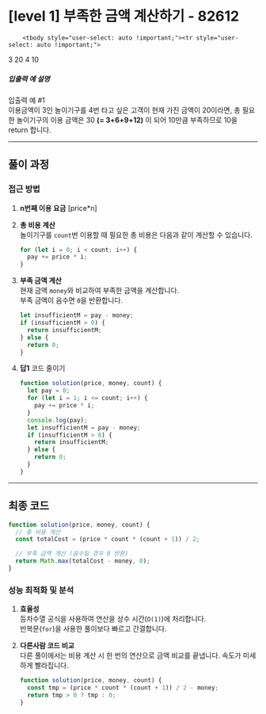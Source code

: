 # [level 1] 부족한 금액 계산하기 - 82612

        <tbody style="user-select: auto !important;"><tr style="user-select: auto !important;">

<td style="user-select: auto !important;">3</td>
<td style="user-select: auto !important;">20</td>
<td style="user-select: auto !important;">4</td>
<td style="user-select: auto !important;">10</td>
</tr>
</tbody>
      </table>
<h5 style="user-select: auto !important;">입출력 예 설명</h5>

<p style="user-select: auto !important;">입출력 예 #1<br style="user-select: auto !important;">
이용금액이 3인 놀이기구를 4번 타고 싶은 고객이 현재 가진 금액이 20이라면, 총 필요한 놀이기구의 이용 금액은 30 <strong style="user-select: auto !important;">(= 3+6+9+12)</strong> 이 되어 10만큼 부족하므로 10을 return 합니다.</p>

---

## 풀이 과정

### 접근 방법

1. **n번째 이용 요금**
   \[price\*n\]

2. **총 비용 계산**  
   놀이기구를 `count`번 이용할 때 필요한 총 비용은 다음과 같이 계산할 수 있습니다.

   ```javascript
   for (let i = 0; i < count; i++) {
     pay += price * i;
   }
   ```

3. **부족 금액 계산**  
   현재 금액 `money`와 비교하여 부족한 금액을 계산합니다.  
   부족 금액이 음수면 `0`을 반환합니다.

   ```javascript
   let insufficientM = pay - money;
   if (insufficientM > 0) {
     return insufficientM;
   } else {
     return 0;
   }
   ```

4. **답1**
   코드 줄이기
   ```javascript
   function solution(price, money, count) {
     let pay = 0;
     for (let i = 1; i <= count; i++) {
       pay += price * i;
     }
     console.log(pay);
     let insufficientM = pay - money;
     if (insufficientM > 0) {
       return insufficientM;
     } else {
       return 0;
     }
   }
   ```

---

## 최종 코드

```javascript
function solution(price, money, count) {
  // 총 비용 계산
  const totalCost = (price * count * (count + 1)) / 2;

  // 부족 금액 계산 (음수일 경우 0 반환)
  return Math.max(totalCost - money, 0);
}
```

### 성능 최적화 및 분석

1. **효율성**  
   등차수열 공식을 사용하여 연산을 상수 시간(`O(1)`)에 처리합니다.  
   반복문(`for`)을 사용한 풀이보다 빠르고 간결합니다.

2. **다른사람 코드 비교**  
   다른 풀이에서는 비용 계산 시 한 번의 연산으로 금액 비교를 끝냅니다.
   속도가 미세하게 빨라집니다.
   ```javascript
   function solution(price, money, count) {
     const tmp = (price * count * (count + 1)) / 2 - money;
     return tmp > 0 ? tmp : 0;
   }
   ```
